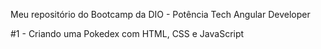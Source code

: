 Meu repositório do Bootcamp da DIO - Potência Tech Angular Developer



#1 - Criando uma Pokedex com HTML, CSS e JavaScript
